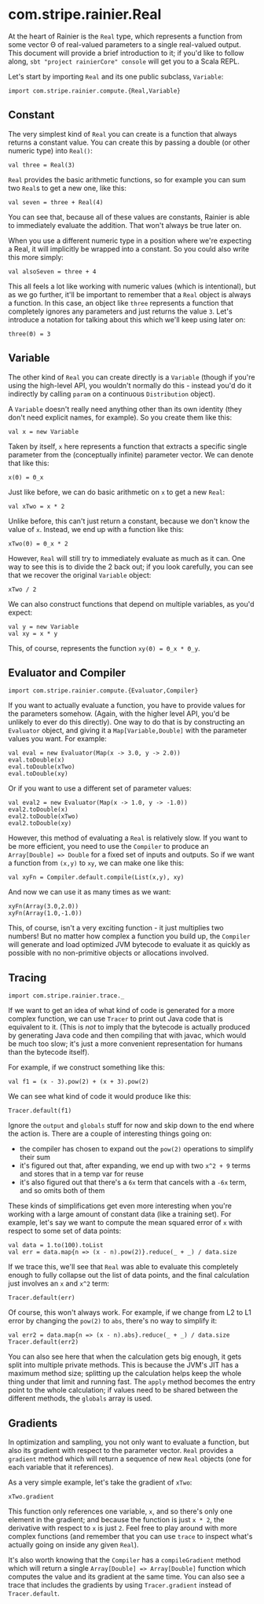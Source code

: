 # com.stripe.rainier.Real

At the heart of Rainier is the `Real` type, which represents a function from some vector Θ of real-valued parameters to a single real-valued output. This document will provide a brief introduction to it; if you'd like to follow along, `sbt "project rainierCore" console` will get you to a Scala REPL.

Let's start by importing `Real` and its one public subclass, `Variable`:
```tut:silent
import com.stripe.rainier.compute.{Real,Variable}
```

## Constant

The very simplest kind of `Real` you can create is a function that always returns a constant value. You can create this by passing a double (or other numeric type) into `Real()`:

```tut
val three = Real(3)
```

`Real` provides the basic arithmetic functions, so for example you can sum two `Real`s to get a new one, like this:

```tut
val seven = three + Real(4)
```

You can see that, because all of these values are constants, Rainier is able to immediately evaluate the addition. That won't always be true later on.

When you use a different numeric type in a position where we're expecting a Real, it will implicitly be wrapped into a constant. So you could also write this more simply:

```tut
val alsoSeven = three + 4
```

This all feels a lot like working with numeric values (which is intentional), but as we go further, it'll be important to remember that a `Real` object is always a function. In this case, an object like `three` represents a function that completely ignores any parameters and just returns the value `3`. Let's introduce a notation for talking about this which we'll keep using later on:

```
three(Θ) = 3
```

## Variable

The other kind of `Real` you can create directly is a `Variable` (though if you're using the high-level API, you wouldn't normally do this - instead you'd do it indirectly by calling `param` on a continuous `Distribution` object).

A `Variable` doesn't really need anything other than its own identity (they don't need explicit names, for example). So you create them like this:

```tut
val x = new Variable
```

Taken by itself, `x` here represents a function that extracts a specific single parameter from the (conceptually infinite) parameter vector. We can denote that like this:

```
x(Θ) = Θ_x
```

Just like before, we can do basic arithmetic on `x` to get a new `Real`:

```tut
val xTwo = x * 2
```

Unlike before, this can't just return a constant, because we don't know the value of `x`. Instead, we end up with a function like this:

```
xTwo(Θ) = Θ_x * 2
```

However, `Real` will still try to immediately evaluate as much as it can. One way to see this is to divide the 2 back out; if you look carefully, you can see that we recover the original `Variable` object:

```tut
xTwo / 2
```

We can also construct functions that depend on multiple variables, as you'd expect:

```tut
val y = new Variable
val xy = x * y
```

This, of course, represents the function `xy(Θ) = Θ_x * Θ_y`.

## Evaluator and Compiler

```tut:silent
import com.stripe.rainier.compute.{Evaluator,Compiler}
```

If you want to actually evaluate a function, you have to provide values for the parameters somehow. (Again, with the higher level API, you'd be unlikely to ever do this directly). One way to do that is by constructing an `Evaluator` object, and giving it a `Map[Variable,Double]` with the parameter values you want. For example:

```tut
val eval = new Evaluator(Map(x -> 3.0, y -> 2.0))
eval.toDouble(x)
eval.toDouble(xTwo)
eval.toDouble(xy)
```

Or if you want to use a different set of parameter values:

```tut
val eval2 = new Evaluator(Map(x -> 1.0, y -> -1.0))
eval2.toDouble(x)
eval2.toDouble(xTwo)
eval2.toDouble(xy)
```

However, this method of evaluating a `Real` is relatively slow. If you want to be more efficient, you need to use the `Compiler` to produce an `Array[Double] => Double` for a fixed set of inputs and outputs. So if we want a function from `(x,y)` to `xy`, we can make one like this:

```tut
val xyFn = Compiler.default.compile(List(x,y), xy)
```

And now we can use it as many times as we want:

```tut
xyFn(Array(3.0,2.0))
xyFn(Array(1.0,-1.0))
```

This, of course, isn't a very exciting function - it just multiplies two numbers! But no matter how complex a function you build up, the `Compiler` will generate and load optimized JVM bytecode to evaluate it as quickly as possible with no non-primitive objects or allocations involved.

## Tracing

```tut
import com.stripe.rainier.trace._
```

If we want to get an idea of what kind of code is generated for a more complex function, we can use `Tracer` to print out Java code that is equivalent to it. (This is *not* to imply that the bytecode is actually produced by generating Java code and then compiling that with javac, which would be much too slow; it's just a more convenient representation for humans than the bytecode itself).

For example, if we construct something like this:

```tut
val f1 = (x - 3).pow(2) + (x + 3).pow(2)
```

We can see what kind of code it would produce like this:

```tut
Tracer.default(f1)
```

Ignore the `output` and `globals` stuff for now and skip down to the end where the action is. There are a couple of interesting things going on:

* the compiler has chosen to expand out the `pow(2)` operations to simplify their sum
* it's figured out that, after expanding, we end up with two `x^2 + 9` terms and stores that in a temp var for reuse
* it's also figured out that there's a `6x` term that cancels with a `-6x` term, and so omits both of them

These kinds of simplifications get even more interesting when you're working with a large amount of constant data (like a training set). For example, let's say we want to compute the mean squared error of `x` with respect to some set of data points:

```tut
val data = 1.to(100).toList
val err = data.map{n => (x - n).pow(2)}.reduce(_ + _) / data.size
```

If we trace this, we'll see that `Real` was able to evaluate this completely enough to fully collapse out the list of data points, and the final calculation just involves an `x` and `x^2` term:

```tut
Tracer.default(err)
```

Of course, this won't always work. For example, if we change from L2 to L1 error by changing the `pow(2)` to `abs`, there's no way to simplify it:

```tut
val err2 = data.map{n => (x - n).abs}.reduce(_ + _) / data.size
Tracer.default(err2)
```

You can also see here that when the calculation gets big enough, it gets split into multiple private methods. This is because the JVM's JIT has a maximum method size; splitting up the calculation helps keep the whole thing under that limit and running fast. The `apply` method becomes the entry point to the whole calculation; if values need to be shared between the different methods, the `globals` array is used.

## Gradients

In optimization and sampling, you not only want to evaluate a function, but also its gradient with respect to the parameter vector. `Real` provides a `gradient` method which will return a sequence of new `Real` objects (one for each variable that it references).

As a very simple example, let's take the gradient of `xTwo`:

```tut
xTwo.gradient
```

This function only references one variable, `x`, and so there's only one element in the gradient; and because the function is just `x * 2`, the derivative with respect to `x` is just `2`. Feel free to play around with more complex functions (and remember that you can use `trace` to inspect what's actually going on inside any given `Real`).

It's also worth knowing that the `Compiler` has a `compileGradient` method which will return a single `Array[Double] => Array[Double]` function which computes the value and its gradient at the same time. You can also see a trace that includes the gradients by using `Tracer.gradient` instead of `Tracer.default`.
